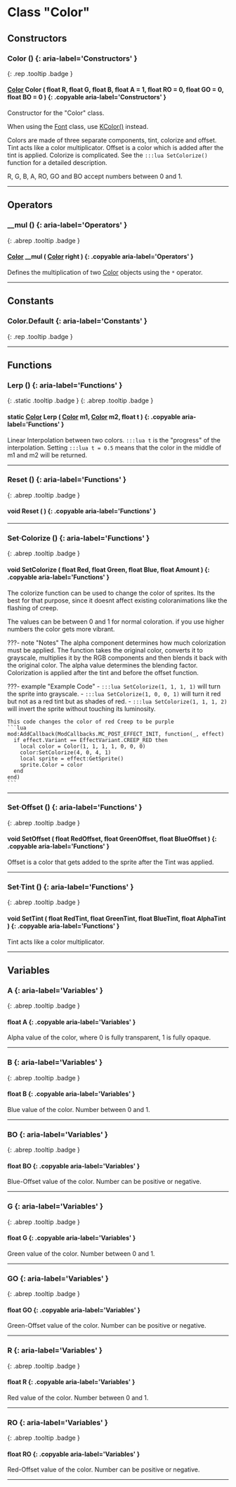 # Class "Color"
## Constructors
### Color () {: aria-label='Constructors' }
[ ](#){: .rep .tooltip .badge }
#### [Color](Color.md) Color ( float R, float G, float B, float A = 1, float RO = 0, float GO = 0, float BO = 0 ) {: .copyable aria-label='Constructors' }

Constructor for the "Color" class.

When using the [Font](Font.md) class, use [KColor()](KColor.md) instead. 

Colors are made of three separate components, tint, colorize and offset. Tint acts like a color multiplicator. Offset is a color which is added after the tint is applied. Colorize is complicated. See the `:::lua SetColorize()` function for a detailed description.

R, G, B, A, RO, GO and BO accept numbers between 0 and 1.
___ 
## Operators
### __mul () {: aria-label='Operators' }
[ ](#){: .abrep .tooltip .badge }
#### [Color](Color.md) __mul ( [Color](Color.md) right ) {: .copyable aria-label='Operators' }

Defines the multiplication of two [Color](Color.md) objects using the `*` operator.
___ 
## Constants
### Color.Default {: aria-label='Constants' }
[ ](#){: .rep .tooltip .badge }
___ 
## Functions
### Lerp () {: aria-label='Functions' }
[ ](#){: .static .tooltip .badge } [ ](#){: .abrep .tooltip .badge }
#### static [Color](Color.md) Lerp ( [Color](Color.md) m1, [Color](Color.md) m2, float t ) {: .copyable aria-label='Functions' }

Linear Interpolation between two colors. `:::lua t` is the "progress" of the interpolation. Setting `:::lua t = 0.5` means that the color in the middle of m1 and m2 will be returned.
___ 
### Reset () {: aria-label='Functions' }
[ ](#){: .abrep .tooltip .badge }
#### void Reset ( ) {: .copyable aria-label='Functions' }

___ 
### Set·Colorize () {: aria-label='Functions' }
[ ](#){: .abrep .tooltip .badge }
#### void SetColorize ( float Red, float Green, float Blue, float Amount ) {: .copyable aria-label='Functions' }

The colorize function can be used to change the color of sprites. Its the best for that purpose, since it doesnt affect existing coloranimations like the flashing of creep.

The values can be between 0 and 1 for normal coloration. if you use higher numbers the color gets more vibrant.

???- note "Notes"
    The alpha component determines how much colorization must be applied. The function takes the original color, converts it to grayscale, multiplies it by the RGB components and then blends it back with the original color. The alpha value determines the blending factor.
    Colorization is applied after the tint and before the offset function.

???- example "Example Code"
    - `:::lua SetColorize(1, 1, 1, 1)` will turn the sprite into grayscale.
    - `:::lua SetColorize(1, 0, 0, 1)` will turn it red but not as a red tint but as shades of red.
    - `:::lua SetColorize(1, 1, 1, 2)` will invert the sprite without touching its luminosity.

    This code changes the color of red Creep to be purple
    ```lua 
    mod:AddCallback(ModCallbacks.MC_POST_EFFECT_INIT, function(_, effect)
      if effect.Variant == EffectVariant.CREEP_RED then
        local color = Color(1, 1, 1, 1, 0, 0, 0)
        color:SetColorize(4, 0, 4, 1)
        local sprite = effect:GetSprite()
        sprite.Color = color
      end
    end)
    ```

___ 
### Set·Offset () {: aria-label='Functions' }
[ ](#){: .abrep .tooltip .badge }
#### void SetOffset ( float RedOffset, float GreenOffset, float BlueOffset ) {: .copyable aria-label='Functions' }

Offset is a color that gets added to the sprite after the Tint was applied.
___ 
### Set·Tint () {: aria-label='Functions' }
[ ](#){: .abrep .tooltip .badge }
#### void SetTint ( float RedTint, float GreenTint, float BlueTint, float AlphaTint ) {: .copyable aria-label='Functions' }

Tint acts like a color multiplicator.
___ 
## Variables
### A {: aria-label='Variables' }
[ ](#){: .abrep .tooltip .badge }
#### float A  {: .copyable aria-label='Variables' }
Alpha value of the color, where 0 is fully transparent, 1 is fully opaque.
___ 
### B {: aria-label='Variables' }
[ ](#){: .abrep .tooltip .badge }
#### float B  {: .copyable aria-label='Variables' }
Blue value of the color. Number between 0 and 1.
___ 
### BO {: aria-label='Variables' }
[ ](#){: .abrep .tooltip .badge }
#### float BO  {: .copyable aria-label='Variables' }
Blue-Offset value of the color. Number can be positive or negative.

___ 
### G {: aria-label='Variables' }
[ ](#){: .abrep .tooltip .badge }
#### float G  {: .copyable aria-label='Variables' }
Green value of the color. Number between 0 and 1.

___ 
### GO {: aria-label='Variables' }
[ ](#){: .abrep .tooltip .badge }
#### float GO  {: .copyable aria-label='Variables' }
Green-Offset value of the color. Number can be positive or negative.

___ 
### R {: aria-label='Variables' }
[ ](#){: .abrep .tooltip .badge }
#### float R  {: .copyable aria-label='Variables' }
Red value of the color. Number between 0 and 1.

___ 
### RO {: aria-label='Variables' }
[ ](#){: .abrep .tooltip .badge }
#### float RO  {: .copyable aria-label='Variables' }
Red-Offset value of the color. Number can be positive or negative.

___ 
